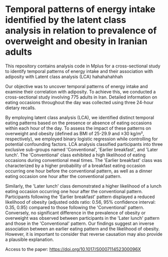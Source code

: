 # Temporal patterns of energy intake identified by the latent class analysis in relation to prevalence of overweight and obesity in Iranian adults
This repository contains analysis code in Mplus for a cross-sectional study to identify temporal patterns of energy intake and their association with adiposity with Latent class analysis (LCA)
hahahahahhah

Our objective was to uncover temporal patterns of energy intake and examine their correlation with adiposity. To achieve this, we conducted a cross-sectional study involving 775 adults in Iran. Detailed information on eating occasions throughout the day was collected using three 24-hour dietary recalls. 

By employing latent class analysis (LCA), we identified distinct temporal eating patterns based on the presence or absence of eating occasions within each hour of the day. To assess the impact of these patterns on overweight and obesity (defined as BMI of 25-29.9 and ≥30 kg/m², respectively), we employed binary logistic regression while controlling for potential confounding factors. LCA analysis classified participants into three exclusive sub-groups named 'Conventional', 'Earlier breakfast', and 'Later lunch'. The 'Conventional' class exhibited a high likelihood of eating occasions during conventional meal times. The 'Earlier breakfast' class was characterized by a higher probability of a breakfast eating occasion occurring one hour before the conventional pattern, as well as a dinner eating occasion one hour after the conventional pattern. 

Similarly, the 'Later lunch' class demonstrated a higher likelihood of a lunch eating occasion occurring one hour after the conventional pattern. Participants following the 'Earlier breakfast' pattern displayed a reduced likelihood of obesity (adjusted odds ratio: 0.56, 95% confidence interval: 0.35, 0.95) compared to those following the 'Conventional' pattern. Conversely, no significant difference in the prevalence of obesity or overweight was observed between participants in the 'Later lunch' pattern and those in the 'Conventional' pattern. Our findings suggest an inverse association between an earlier eating pattern and the likelihood of obesity. However, it is important to consider that reverse causation may also provide a plausible explanation.

Access to the paper: https://doi.org/10.1017/S000711452300096X







